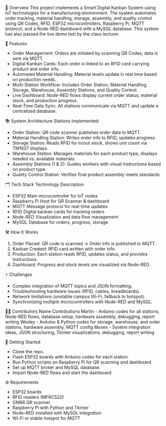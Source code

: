 📄 Overview
This project implements a Smart Digital Kanban System using IoT technologies for a manufacturing environment. The system automates order tracking, material handling, storage, assembly, and quality control using QR Codes, RFID, ESP32 microcontrollers, Raspberry Pi, MQTT protocol, and a Node-RED dashboard with a MySQL database. This system has also passed the live demo test by the class lecturer.

🚀 Features
- Order Management: Orders are initiated by scanning QR Codes; data is sent via MQTT.
- Digital Kanban Cards: Each order is linked to an RFID card carrying product and order info.
- Automated Material Handling: Material levels update in real time based on production needs.
- Multi-Station Workflow: Includes Order Station, Material Handling, Storage, Warehouse, Assembly Stations, and Quality Control.
- Live Dashboard: Node-RED flows display current order status, material stock, and production progress.
- Real-Time Data Sync: All stations communicate via MQTT and update a centralized database.

📚 System Architecture
Stations Implemented:
- Order Station: QR code scanner publishes order data to MQTT.
- Material Handling Station: Writes order info to RFID, updates progress.
- Storage Station: Reads RFID for in/out stock, shows unit count via TM1637 displays.
- Warehouse Station: Manages materials for each product type, displays needed vs. available materials.
- Assembly Stations (1 & 2): Guides workers with visual instructions based on product type.
- Quality Control Station: Verifies final product assembly meets standards.

🗂️ Tech Stack
Technology	Description
- ESP32	Main microcontroller for IoT nodes
- Raspberry Pi	Host for QR Scanner & dashboard
- MQTT	Message protocol for real-time updates
- RFID	Digital kanban cards for tracking orders
- Node-RED	Visualization and data flow management
- MySQL	Database for orders, progress, storage

🛠️ How It Works
1. Order Placed: QR code is scanned → Order info is published to MQTT.
2. Kanban Created: RFID card written with order info.
3. Production: Each station reads RFID, updates status, and provides instructions.
4. Dashboard: Progress and stock levels are visualized via Node-RED.

⚡ Challenges
- Complex integration of MQTT topics and JSON formatting.
- Troubleshooting hardware issues (RFID, cables, breadboards).
- Network limitations (unstable campus Wi-Fi, fallback to hotspot).
- Synchronizing multiple microcontrollers with Node-RED and MySQL.

👨‍💻 Contributors
Name	Contributions
Martin - Arduino codes for all stations, Node-RED flows, database setup, hardware assembly, debugging, report writing
Wesley - Arduino & Python codes for storage, warehouse, and order stations, hardware assembly, MQTT config
Moses - System integration ideas, JSON structuring, Tkinter visualizations, debugging, report writing

📌 Getting Started
- Clone the repo.
- Flash ESP32 boards with Arduino codes for each station.
- Run Python scripts on Raspberry Pi for QR scanning and dashboard.
- Set up MQTT broker and MySQL database.
- Import Node-RED flows and start the dashboard.

⚙️ Requirements
- ESP32 boards
- RFID readers (MFRC522)
- GM66 QR scanner
- Raspberry Pi with Python and Tkinter
- Node-RED installed with MySQL integration
- Wi-Fi or stable hotspot for MQTT
